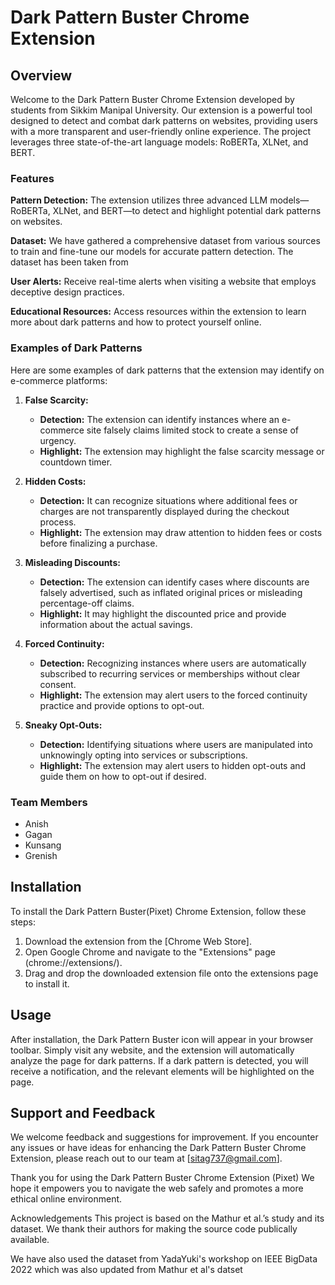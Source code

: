 # Dark Pattern Buster Chrome Extension

## Overview
Welcome to the Dark Pattern Buster Chrome Extension developed by students from Sikkim Manipal University. Our extension is a powerful tool designed to detect and combat dark patterns on websites, providing users with a more transparent and user-friendly online experience. The project leverages three state-of-the-art language models: RoBERTa, XLNet, and BERT.

### Features
**Pattern Detection:** The extension utilizes three advanced LLM models—RoBERTa, XLNet, and BERT—to detect and highlight potential dark patterns on websites.

**Dataset:** We have gathered a comprehensive dataset from various sources to train and fine-tune our models for accurate pattern detection. The dataset has been taken from 

**User Alerts:** Receive real-time alerts when visiting a website that employs deceptive design practices.

**Educational Resources:** Access resources within the extension to learn more about dark patterns and how to protect yourself online.

### Examples of Dark Patterns
Here are some examples of dark patterns that the extension may identify on e-commerce platforms:

1. **False Scarcity:**
   - **Detection:** The extension can identify instances where an e-commerce site falsely claims limited stock to create a sense of urgency.
   - **Highlight:** The extension may highlight the false scarcity message or countdown timer.

2. **Hidden Costs:**
   - **Detection:** It can recognize situations where additional fees or charges are not transparently displayed during the checkout process.
   - **Highlight:** The extension may draw attention to hidden fees or costs before finalizing a purchase.

3. **Misleading Discounts:**
   - **Detection:** The extension can identify cases where discounts are falsely advertised, such as inflated original prices or misleading percentage-off claims.
   - **Highlight:** It may highlight the discounted price and provide information about the actual savings.

4. **Forced Continuity:**
   - **Detection:** Recognizing instances where users are automatically subscribed to recurring services or memberships without clear consent.
   - **Highlight:** The extension may alert users to the forced continuity practice and provide options to opt-out.

5. **Sneaky Opt-Outs:**
   - **Detection:** Identifying situations where users are manipulated into unknowingly opting into services or subscriptions.
   - **Highlight:** The extension may alert users to hidden opt-outs and guide them on how to opt-out if desired.

### Team Members
- Anish
- Gagan
- Kunsang
- Grenish

## Installation
To install the Dark Pattern Buster(Pixet) Chrome Extension, follow these steps:

1. Download the extension from the [Chrome Web Store].
2. Open Google Chrome and navigate to the "Extensions" page (chrome://extensions/).
3. Drag and drop the downloaded extension file onto the extensions page to install it.

## Usage
After installation, the Dark Pattern Buster icon will appear in your browser toolbar. Simply visit any website, and the extension will automatically analyze the page for dark patterns. If a dark pattern is detected, you will receive a notification, and the relevant elements will be highlighted on the page.

## Support and Feedback
We welcome feedback and suggestions for improvement. If you encounter any issues or have ideas for enhancing the Dark Pattern Buster Chrome Extension, please reach out to our team at [sitag737@gmail.com].

Thank you for using the Dark Pattern Buster Chrome Extension (Pixet) We hope it empowers you to navigate the web safely and promotes a more ethical online environment.

Acknowledgements
   This project is based on the Mathur et al.’s study and its dataset. We thank their authors for making the source code publically available.

   We have also used the dataset from YadaYuki's workshop on IEEE BigData 2022 which was also updated from Mathur et al's datset